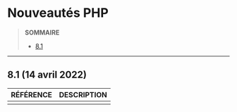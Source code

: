 # Nouveautés PHP

> **SOMMAIRE**
> + [8.1](#81-14-avril-2022)

---

## 8.1 (14 avril 2022)

|RÉFÉRENCE|DESCRIPTION|
|:--:|:--|
|||
